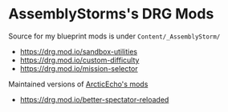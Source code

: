 # AssemblyStorms's DRG Mods

Source for my blueprint mods is under `Content/_AssemblyStorm/`

- https://drg.mod.io/sandbox-utilities
- https://drg.mod.io/custom-difficulty
- https://drg.mod.io/mission-selector

Maintained versions of [ArcticEcho's mods](https://github.com/ArcticEcho/My-DRG-Mods)
- https://drg.mod.io/better-spectator-reloaded
